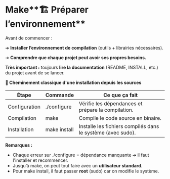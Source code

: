 # Make**🏗️ Préparer l’environnement**

Avant de commencer :

➔ **Installer l’environnement de compilation** (outils + librairies nécessaires).

➔ **Comprendre que chaque projet peut avoir ses propres besoins.**

**Très important :** toujours **lire la documentation** (README, INSTALL, etc.) du projet avant de se lancer.



**🚀 Cheminement classique d'une installation depuis les sources**



| **Étape** | **Commande** | **Ce que ça fait** |
|----|----|----|
| Configuration | ./configure | Vérifie les dépendances et prépare la compilation. |
| Compilation | make | Compile le code source en binaire. |
| Installation | make install | Installe les fichiers compilés dans le système (avec sudo). |

**Remarques :**

- Chaque erreur sur ./configure = dépendance manquante ➔ il faut l'installer et recommencer.
- Jusqu’à make, on peut tout faire avec un **utilisateur standard**.
- Pour make install, il faut passer **root** (sudo) car on modifie le système.
